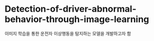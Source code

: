 # Detection-of-driver-abnormal-behavior-through-image-learning
이미지 학습을 통한 운전자 이상행동을 탐지하는 모델을 개발하고자 함
